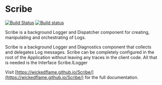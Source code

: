 Scribe
=================
[![Build Status](https://travis-ci.org/WickedFlame/Scribe.svg?branch=master)](https://travis-ci.org/WickedFlame/Scribe)
[![Build status](https://ci.appveyor.com/api/projects/status/bxv7l0mb06wpej04/branch/master?svg=true)](https://ci.appveyor.com/project/chriswalpen/scribe/branch/master)

Scribe is a background Logger and Dispatcher component for creating, manipulating and orchestrating of Logs.

Scribe is a background Logger and Diagnostics component that collects and delegates Log messages. Scribe can be completely configured in the root of the Application without leaving any traces in the client code. 
All that is needed is the Interface Scribe.ILogger

Visit [https://wickedflame.github.io/Scribe/](https://wickedflame.github.io/Scribe/) for the full documentation.
